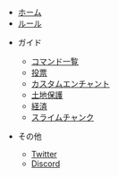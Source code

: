 * [ホーム]()
* [ルール](rules.md)

- ガイド
  - [コマンド一覧](commands.md)
  - [投票](vote.md)
  - [カスタムエンチャント](custom-enchants.md)
  - [土地保護](land-claiming.md)
  - [経済](economy.md)
  - [スライムチャンク](slime-chunks.md)

- その他
  - [Twitter](https://twitter.com/MCPlayNetwork)
  - [Discord](discord.md)
